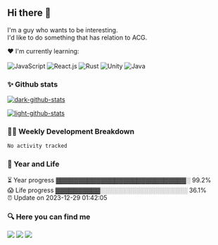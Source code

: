 
## Hi there 👋
I'm a guy who wants to be interesting.  
I'd like to do something that has relation to ACG.

❤️ I'm currently learning:  
<br>
![JavaScript](https://img.shields.io/badge/javascript-%23323330.svg?style=for-the-badge&logo=javascript&logoColor=%23F7DF1E) ![React.js](https://img.shields.io/badge/react-%2335495e.svg?style=for-the-badge&logo=react&logoColor=%2361dafb) ![Rust](https://img.shields.io/badge/rust-%23a72145.svg?style=for-the-badge&logo=rust&logoColor=white) ![Unity](https://img.shields.io/badge/unity-%23000000.svg?style=for-the-badge&logo=unity&logoColor=white) ![Java](https://img.shields.io/badge/Java-%23ED8B00.svg?style=for-the-badge&logo=java&logoColor=white) 

### ✨ Github stats
[![dark-github-stats](https://github-readme-stats.vercel.app/api?username=GeeKaven&show_icons=true&hide_title=true&hide=contribs&hide_border=true&count_private=true&theme=tokyonight#gh-dark-mode-only)](https://github-readme-stats.vercel.app/api?username=GeeKaven&theme=tokyonight#gh-dark-mode-only)

[![light-github-stats](https://github-readme-stats.vercel.app/api?username=GeeKaven&show_icons=true&hide_title=true&hide=contribs&count_private=true&theme=buefy#gh-light-mode-only)](https://github-readme-stats.vercel.app/api?username=GeeKaven&theme=buefy#gh-light-mode-only)

### 🏊‍♂️ Weekly Development Breakdown
<!--START_SECTION:waka-->

```txt
No activity tracked
```

<!--END_SECTION:waka-->

### 👻 Year and Life
<!-- progress starts -->
⏳ Year progress ▓▓▓▓▓▓▓▓▓▓▓▓▓▓▓▓▓▓▓▓▓▓▓▓▓▓▓▓▓░ 99.2%   
😱 Life progress ▓▓▓▓▓▓▓▓▓▓░░░░░░░░░░░░░░░░░░░░ 36.1%   
⏰ Update on 2023-12-29 01:42:05

<!-- progress ends -->

### 🔍 Here you can find me
<a href="https://tawawa.moe" target="_blank"><img src="https://img.shields.io/badge/Blog-tawawa.moe-red"></a> <a href="https://twitter.com/tawawa_moe" target="_blank"><img src="https://img.shields.io/badge/Twitter-%40tawawa_moe-28a8ea"></a> <a href="mailto:i@tawawa.moe"><img src="https://img.shields.io/badge/Email-i%40tawawa.moe-orange"></a>
